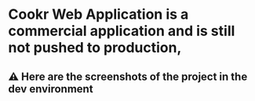 # Cookr Web Application is a commercial application and is still not pushed to production, 
## ⚠️ Here are the screenshots of the project in the dev environment
